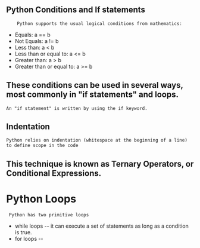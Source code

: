 ##  Python Conditions and If statements
        Python supports the usual logical conditions from mathematics:

- Equals: a == b
- Not Equals: a != b
- Less than: a < b
- Less than or equal to: a <= b
- Greater than: a > b
- Greater than or equal to: a >= b

##  These conditions can be used in several ways, most commonly in "if statements" and loops.

    An "if statement" is written by using the if keyword.

## Indentation
    Python relies on indentation (whitespace at the beginning of a line) to define scope in the code

## This technique is known as Ternary Operators, or Conditional Expressions.

# Python Loops
     Python has two primitive loops
- while loops -- it can execute a set of statements as long as a condition is true.
- for loops --


 